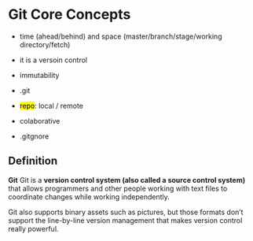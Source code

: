 # Git Core Concepts



- time (ahead/behind) and space (master/branch/stage/working directory/fetch)

- it is a versoin control

- immutability

- .git

- <mark>repo</mark>: local / remote

- colaborative

- .gitgnore





## Definition



**Git** Git is a **version control system (also called a source control system)** that allows programmers and other people working with text files to coordinate changes while working independently.

Git also supports binary assets such as pictures, but those formats 
don’t support the line-by-line version management that makes version 
control really powerful.
